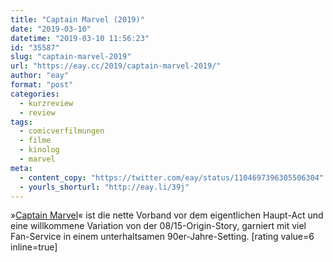 ```yaml
---
title: "Captain Marvel (2019)"
date: "2019-03-10"
datetime: "2019-03-10 11:56:23"
id: "35587"
slug: "captain-marvel-2019"
url: "https://eay.cc/2019/captain-marvel-2019/"
author: "eay"
format: "post"
categories:
  - kurzreview
  - review
tags:
  - comicverfilmungen
  - filme
  - kinolog
  - marvel
meta:
  - content_copy: "https://twitter.com/eay/status/1104697396305506304"
  - yourls_shorturl: "http://eay.li/39j"
---
```


»[Captain Marvel](https://www.imdb.com/title/tt4154664/)« ist die nette Vorband vor dem eigentlichen Haupt-Act und eine willkommene Variation von der 08/15-Origin-Story, garniert mit viel Fan-Service in einem unterhaltsamen 90er-Jahre-Setting. \[rating value=6 inline=true\]
